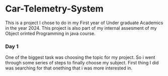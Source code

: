 # Car-Telemetry-System

This is a project I chose to do in my First year of Under graduate Academics in the year 2024. 
This project is also part of my internal assesment of my Object orinted Programming in java course.

### Day 1

One of the biggest task was choosing the topic for my project. So i went through some series of steps to finally choose my subject.
First thing I did was searching for that onething that i was more interested in. 
